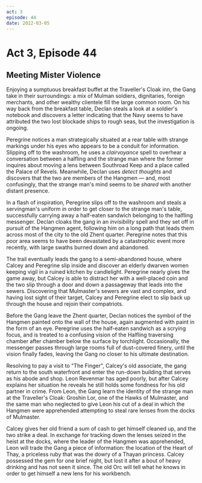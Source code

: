 ```yaml
---
act: 3
episode: 44
date: 2022-03-05
---
```

# Act 3, Episode 44
## Meeting Mister Violence
Enjoying a sumptuous breakfast buffet at the Traveller's Cloak inn, the Gang take in their surroundings: a mix of Mulman soldiers, dignitaries, foreign merchants, and other wealthy clientele fill the large common room. On his way back from the breakfast table, Declan steals a look at a soldier's notebook and discovers a letter indicating that the Navy seems to have attributed the two lost blockade ships to rough seas, but the investigation is ongoing.

Peregrine notices a man strategically situated at a rear table with strange markings under his eyes who appears to be a conduit for information. Slipping off to the washroom, he uses a _clairvoyance_ spell to overhear a conversation between a halfling and the strange man where the former inquires about moving a lens between Southroad Keep and a place called the Palace of Revels. Meanwhile, Declan uses _detect thoughts_ and discovers that the two are members of the Hangmen — and, most confusingly, that the strange man's mind seems to be _shared_ with another distant presence.

In a flash of inspiration, Peregrine slips off to the washroom and steals a servingman's uniform in order to get closer to the strange man's table, successfully carrying away a half-eaten sandwich belonging to the halfling messenger. Declan cloaks the gang in an _invisibility_ spell and they set off in pursuit of the Hangmen agent, following him on a long path that leads them across most of the city to the old Zhent quarter. Peregrine notes that this poor area seems to have been devastated by a catastrophic event more recently, with large swaths burned down and abandoned.

The trail eventually leads the gang to a semi-abandoned house, where Calcey and Peregrine slip inside and discover an elderly dwarven women keeping vigil in a ruined kitchen by candlelight. Peregrine nearly gives the game away, but Calcey is able to distract her with a well-placed coin and the two slip through a door and down a passageway that leads into the sewers. Discovering that Mulmaster's sewers are vast and complex, and having lost sight of their target, Calcey and Peregrine elect to slip back up through the house and rejoin their compatriots.

Before the Gang leave the Zhent quarter, Declan notices the symbol of the Hangmen painted onto the wall of the house, again augmented with paint in the form of an eye. Peregrine uses the half-eaten sandwich as a scrying focus, and is treated to a confusing vision of the Halfling traversing chamber after chamber below the surface by torchlight. Occasionally, the messenger passes through large rooms full of dust-covered finery, until the vision finally fades, leaving the Gang no closer to his ultimate destination.

Resolving to pay a visit to "The Finger", Calcey's old associate, the gang return to the south waterfront and enter the run-down building that serves as his abode and shop. Leon Revenmar has aged poorly, but after Calcey explains her situation he reveals he still holds some fondness for his old partner in crime. From Leon, the Gang learn the identity of the strange man at the Traveller's Cloak: Groshin Lor, one of the Hawks of Mulmaster, and the same man who neglected to give Leon his cut of a deal in which the Hangmen were apprehended attempting to steal rare lenses from the docks of Mulmaster.

Calcey gives her old friend a sum of cash to get himself cleaned up, and the two strike a deal. In exchange for tracking down the lenses seized in the heist at the docks, where the leader of the Hangmen was apprehended, Leon will trade the Gang a piece of information: the location of the Heart of Thay, a priceless ruby that was the dowry of a Thayan princess. Calcey possessed the gem for one brief night, but lost it after a bout of heavy drinking and has not seen it since. The old Orc will tell what he knows in order to get himself a new lens for his workbench.